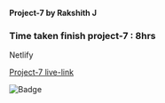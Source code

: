 **Project-7 by Rakshith J**

### Time taken finish project-7 : 8hrs

Netlify

[Project-7 live-link](https://project-7-v2-rj.netlify.app/)

![Badge](https://img.shields.io/badge/Project--7-Live-brightgreen)
